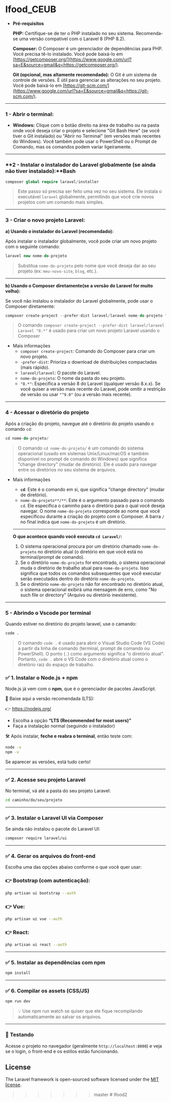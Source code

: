 
# Ifood_CEUB
- **Pré-requisitos**
    
    **PHP:** Certifique-se de ter o PHP instalado no seu sistema. Recomenda-se uma versão compatível com o Laravel 8 (PHP 8.2).
    
    **Composer:** O Composer é um gerenciador de dependências para PHP. Você precisa tê-lo instalado. Você pode baixá-lo em [https://getcomposer.org/](https://www.google.com/url?sa=E&source=gmail&q=https://getcomposer.org/).
    
    **Git (opcional, mas altamente recomendado):** O Git é um sistema de controle de versões. É útil para gerenciar as alterações no seu projeto. Você pode baixá-lo em [https://git-scm.com/](https://www.google.com/url?sa=E&source=gmail&q=https://git-scm.com/).
    

---

### **1 - Abrir o terminal:**

- **Windows:** Clique com o botão direito na área de trabalho ou na pasta onde você deseja criar o projeto e selecione "Git Bash Here" (se você tiver o Git instalado) ou "Abrir no Terminal" (em versões mais recentes do Windows). Você também pode usar o PowerShell ou o Prompt de Comando, mas os comandos podem variar ligeiramente.


---

### **2 - Instalar o instalador do Laravel globalmente (se ainda não tiver instalado):**Bash

```php
composer global require laravel/installer
```

> Este passo só precisa ser feito uma vez no seu sistema. Ele instala o executável `laravel` globalmente, permitindo que você crie novos projetos com um comando mais simples.
> 

---

### **3 - Criar o novo projeto Laravel:**

**a) Usando o instalador do Laravel (recomendado):**

Após instalar o instalador globalmente, você pode criar um novo projeto com o seguinte comando:

```php
laravel new nome-do-projeto
```

> Substitua `nome-do-projeto` pelo nome que você deseja dar ao seu projeto (ex: `meu-novo-site`, `blog`, etc.).
> 

---

**b) Usando o Composer diretamente(se a versão do Laravel for muito velha):**

Se você não instalou o instalador do Laravel globalmente, pode usar o Composer diretamente:

```php
composer create-project --prefer-dist laravel/laravel nome-do-projeto "8.*"
```

> O comando `composer create-project --prefer-dist laravel/laravel Laravel "8.*"` é usado para criar um novo projeto Laravel usando o Composer
> 
- Mais informações
    - `composer create-project`: Comando do Composer para criar um novo projeto.
    - `-prefer-dist`: Prioriza o download de distribuições compactadas (mais rápido).
    - `laravel/laravel`: O pacote do Laravel.
    - `nome-do-projeto`: O nome da pasta do seu projeto.
    - `"8.*"`: Especifica a versão 8 do Laravel (qualquer versão 8.x.x). Se você quiser a versão mais recente do Laravel, pode omitir a restrição de versão ou usar `"^9.0"` (ou a versão mais recente).

---

### **4 - Acessar o diretório do projeto**

Após a criação do projeto, navegue até o diretório do projeto usando o comando `cd`:

```php
cd nome-do-projeto/
```

> O comando `cd nome-do-projeto/` é um comando do sistema operacional (usado em sistemas Unix/Linux/macOS e também disponível no prompt de comando do Windows) que significa "change directory" (mudar de diretório). Ele é usado para navegar entre os diretórios no seu sistema de arquivos.
> 
- Mais informações
    - **`cd`**: Este é o comando em si, que significa "change directory" (mudar de diretório).
    - `nome-do-projeto**/**`: Este é o argumento passado para o comando `cd`. Ele especifica o caminho para o diretório para o qual você deseja navegar. O nome `nome-do-projeto` corresponde ao nome que você especificou durante a criação do projeto com o Composer. A barra `/` no final indica que `nome-do-projeto` é um diretório.
    
    ---
    
    **O que acontece quando você executa `cd Laravel/`:**
    
    1. O sistema operacional procura por um diretório chamado `nome-do-projeto` no diretório atual (o diretório em que você está no terminal/prompt de comando).
    2. Se o diretório `nome-do-projeto` for encontrado, o sistema operacional muda o diretório de trabalho atual para `nome-do-projeto`. Isso significa que todos os comandos subsequentes que você executar serão executados dentro do diretório `nome-do-projeto`.
    3. Se o diretório `nome-do-projeto` não for encontrado no diretório atual, o sistema operacional exibirá uma mensagem de erro, como "No such file or directory" (Arquivo ou diretório inexistente).

---

### 5 - Abrindo o Vscode por terminal

Quando estiver no diretório do projeto laravel, use o camando:

```bash
code .
```

> O comando `code .` é usado para abrir o Visual Studio Code (VS Code) a partir da linha de comando (terminal, prompt de comando ou PowerShell). O ponto (`.`) como argumento significa "o diretório atual". Portanto, `code .` abre o VS Code com o diretório atual como o diretório raiz do espaço de trabalho.
>


### ✅ 1. Instalar o Node.js + npm

Node.js já vem com o **npm**, que é o gerenciador de pacotes JavaScript.

🔗 Baixe aqui a versão recomendada (LTS):

👉 https://nodejs.org/

- Escolha a opção **“LTS (Recommended for most users)”**
- Faça a instalação normal (seguindo o instalador)

🛠️ Após instalar, **feche e reabra o terminal**, então teste com:

```bash
node -v
npm -v
```

Se aparecer as versões, está tudo certo!

---

### ✅ 2. Acesse seu projeto Laravel

No terminal, vá até a pasta do seu projeto Laravel:

```bash
cd caminho/do/seu/projeto
```

---

### ✅ 3. Instalar o Laravel UI via Composer

Se ainda não instalou o pacote do Laravel UI:

```bash
composer require laravel/ui
```

---

### ✅ 4. Gerar os arquivos do front-end

Escolha uma das opções abaixo conforme o que você quer usar:

### 👉 Bootstrap (com autenticação):

```bash
php artisan ui bootstrap --auth
```

### 👉 Vue:

```bash
php artisan ui vue --auth
```

### 👉 React:

```bash
php artisan ui react --auth
```

---

### ✅ 5. Instalar as dependências com npm

```bash
npm install
```

---

### ✅ 6. Compilar os assets (CSS/JS)

```bash
npm run dev
```

> 💡 Use npm run watch se quiser que ele fique recompilando automaticamente ao salvar os arquivos.
> 

---

### 🧪 Testando

Acesse o projeto no navegador (geralmente `http://localhost:8000`) e veja se o login, o front-end e os estilos estão funcionando.


## License

The Laravel framework is open-sourced software licensed under the [MIT license](https://opensource.org/licenses/MIT).
>>>>>>> master
#   I f o o d 2  
 